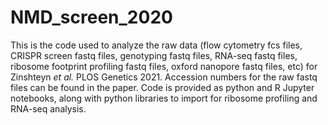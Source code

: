 # NMD_screen_2020

This is the code used to analyze the raw data (flow cytometry fcs files, CRISPR screen fastq files, genotyping fastq files, RNA-seq fastq files, ribosome footprint profiling fastq files, oxford nanopore fastq files, etc) for Zinshteyn _et al._ PLOS Genetics 2021. Accession numbers for the raw fastq files can be found in the paper. Code is provided as python and R Jupyter notebooks, along with python libraries to import for ribosome profiling and RNA-seq analysis.
